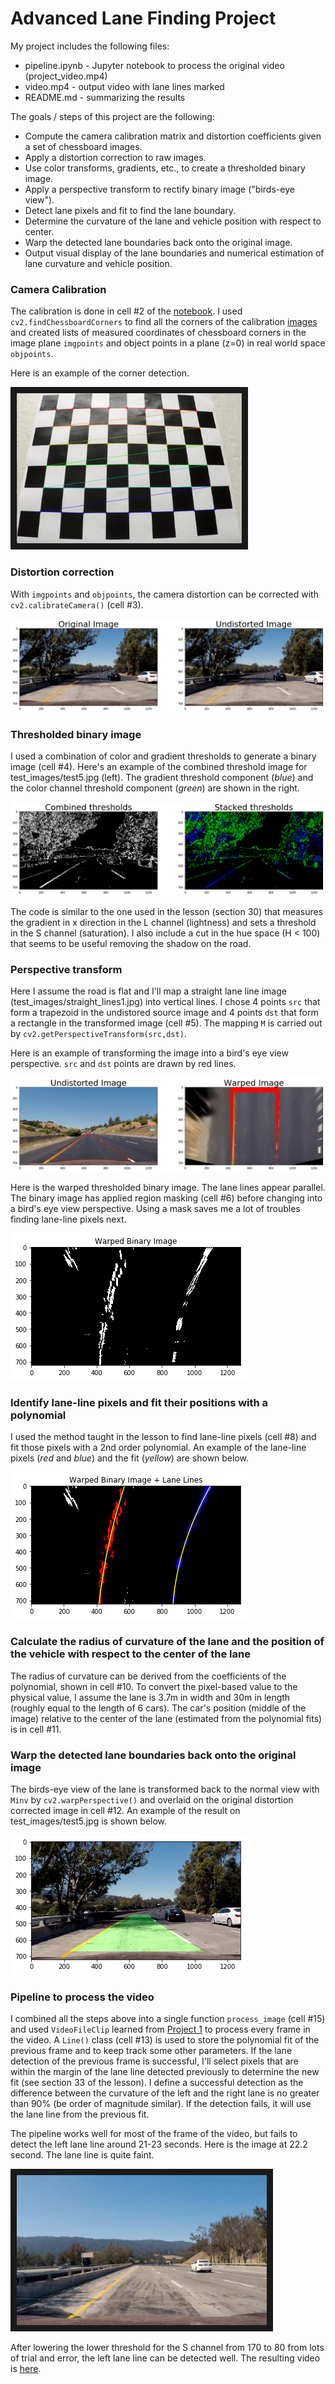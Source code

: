 # **Advanced Lane Finding Project**

My project includes the following files:
* pipeline.ipynb - Jupyter notebook to process the original video (project_video.mp4)
* video.mp4 - output video with lane lines marked
* README.md - summarizing the results

The goals / steps of this project are the following:

* Compute the camera calibration matrix and distortion coefficients given a set of chessboard images.
* Apply a distortion correction to raw images.
* Use color transforms, gradients, etc., to create a thresholded binary image.
* Apply a perspective transform to rectify binary image ("birds-eye view").
* Detect lane pixels and fit to find the lane boundary.
* Determine the curvature of the lane and vehicle position with respect to center.
* Warp the detected lane boundaries back onto the original image.
* Output visual display of the lane boundaries and numerical estimation of lane curvature and vehicle position.

### Camera Calibration

The calibration is done in cell #2 of the [notebook](./pipeline.ipynb). I used `cv2.findChessboardCorners` to find all the corners of the calibration [images](./camera_cal) and created lists of measured coordinates of chessboard corners in the image plane `imgpoints` and object points in a plane (z=0) in real world space `objpoints`.

Here is an example of the corner detection. 

<a href="./camera_cal/corners_found1.jpg" target="_blank"><img src="./camera_cal/corners_found1.jpg" alt="camera calibration" width="360" height="240" border="10" /></a>

### Distortion correction

With `imgpoints` and `objpoints`, the camera distortion can be corrected with `cv2.calibrateCamera()` (cell #3).

![alt text](./output_images/camera_correction.png "distortion correction")

### Thresholded binary image

I used a combination of color and gradient thresholds to generate a binary image (cell #4).  Here's an example of the combined threshold image for test_images/test5.jpg (left). The gradient threshold component (_blue_) and the color channel threshold component (_green_) are shown in the right.

![alt text](./output_images/threshold.png "thresholded binary image")

The code is similar to the one used in the lesson (section 30) that measures the gradient in x direction in the L channel (lightness) and sets a threshold in the S channel (saturation). I also include a cut in the hue space (H < 100) that seems to be useful removing the shadow on the road.

### Perspective transform

Here I assume the road is flat and I'll map a straight lane line image (test_images/straight_lines1.jpg) into vertical lines. I chose 4 points `src` that form a trapezoid in the undistored source image and 4 points `dst` that form a rectangle in the transformed image (cell #5). The mapping `M` is carried out by `cv2.getPerspectiveTransform(src,dst)`.

Here is an example of transforming the image into a bird's eye view perspective. `src` and `dst` points are drawn by red lines.

![alt text](./output_images/perspective.png "perspective transform")


Here is the warped thresholded binary image. The lane lines appear parallel. The binary image has applied region masking (cell #6) before changing into a bird's eye view perspective. Using a mask saves me a lot of troubles finding lane-line pixels next.

![alt text](./output_images/warped_binary.png "warped binary image")

### Identify lane-line pixels and fit their positions with a polynomial

I used the method taught in the lesson to find lane-line pixels (cell #8) and fit those pixels with a 2nd order polynomial. An example of the lane-line pixels (_red_ and _blue_) and the fit (_yellow_) are shown below.

![alt text](./output_images/lane_detection.png "lane detection")


### Calculate the radius of curvature of the lane and the position of the vehicle with respect to the center of the lane

The radius of curvature can be derived from the coefficients of the polynomial, shown in cell #10. To convert the pixel-based value to the physical value, I assume the lane is 3.7m in width and 30m in length (roughly equal to the length of 6 cars). The car's position (middle of the image) relative to the center of the lane (estimated from the polynomial fits) is in cell #11.

### Warp the detected lane boundaries back onto the original image

The birds-eye view of the lane is transformed back to the normal view with `Minv` by `cv2.warpPerspective()` and overlaid on the original distortion corrected image in cell #12. An example of the result on test_images/test5.jpg is shown below.

![alt text](./output_images/lane_marked.png "lane detection")

### Pipeline to process the video

I combined all the steps above into a single function `process_image` (cell #15) and used `VideoFileClip` learned from [Project 1](https://github.com/enhsin/p1-laneLines) to process every frame in the video. A `Line()` class (cell #13) is used to store the polynomial fit of the previous frame and to keep track some other parameters. If the lane detection of the previous frame is successful, I'll select pixels that are within the margin of the lane line detected previously to determine the new fit (see section 33 of the lesson). I define a successful detection as the difference between the curvature of the left and the right lane is no greater than 90% (be order of magnitude similar). If the detection fails, it will use the lane line from the previous fit. 

The pipeline works well for most of the frame of the video, but fails to detect the left lane line around 21-23 seconds. Here is the image at 22.2 second. The lane line is quite faint. 

<a href="./test_t22.jpg" target="_blank"><img src="./test_t22.jpg" alt="faint line" width="400" height="240" border="10" /></a>

After lowering the lower threshold for the S channel from 170 to 80 from lots of trial and error, the left lane line can be detected well. The resulting video is [here](./video.mp4).

